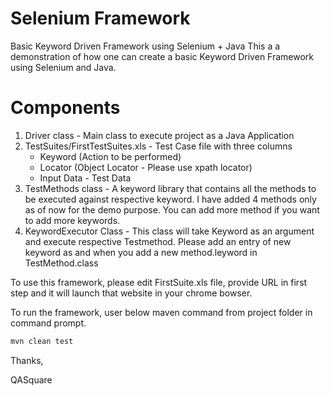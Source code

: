 # Selenium Framework
Basic Keyword Driven Framework using Selenium + Java
This a a demonstration of how one can create a basic Keyword Driven Framework using Selenium and Java. 
# Components

1. Driver class - Main class to execute project as a Java Application
2. TestSuites/FirstTestSuites.xls - Test Case file with three columns
    - Keyword (Action to be performed)
    - Locator (Object Locator - Please use xpath locator)
    - Input Data - Test Data
3. TestMethods class - A keyword library that contains all the methods to be executed against respective keyword. I have added 4 methods only as of now for the demo purpose. You can add more method if you want to add more keywords.
4. KeywordExecutor Class - This class will take Keyword as an argument and execute respective Testmethod. Please add an entry of new keyword as and when you add a new method.leyword in TestMethod.class

To use this framework, please edit FirstSuite.xls file, provide URL in first step and it will launch that website in your chrome bowser. 

To run the framework, user below maven command from project folder in command prompt.
```sh
mvn clean test
```
Thanks,

QASquare
